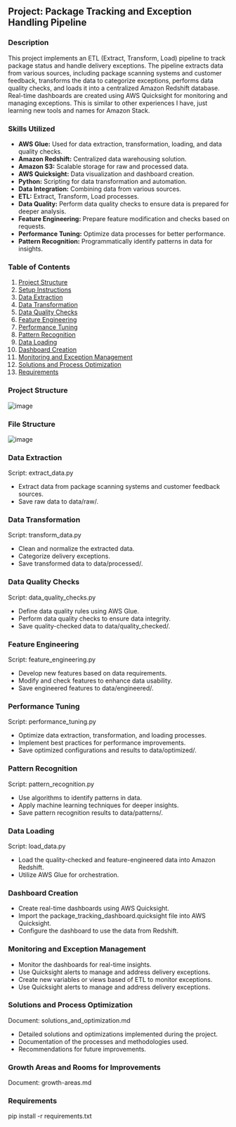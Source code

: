 ## Project: Package Tracking and Exception Handling Pipeline

### Description
This project implements an ETL (Extract, Transform, Load) pipeline to track package status and handle delivery exceptions. 
The pipeline extracts data from various sources, including package scanning systems and customer feedback, transforms the data to categorize exceptions, performs data quality checks, and loads it into a centralized Amazon Redshift database. 
Real-time dashboards are created using AWS Quicksight for monitoring and managing exceptions.
This is similar to other experiences I have, just learning new tools and names for Amazon Stack.

### Skills Utilized
- **AWS Glue:** Used for data extraction, transformation, loading, and data quality checks.
- **Amazon Redshift:** Centralized data warehousing solution.
- **Amazon S3:** Scalable storage for raw and processed data.
- **AWS Quicksight:** Data visualization and dashboard creation.
- **Python:** Scripting for data transformation and automation.
- **Data Integration:** Combining data from various sources.
- **ETL:** Extract, Transform, Load processes.
- **Data Quality:** Perform data quality checks to ensure data is prepared for deeper analysis.
- **Feature Engineering:** Prepare feature modification and checks based on requests.
- **Performance Tuning:** Optimize data processes for better performance.
- **Pattern Recognition:** Programmatically identify patterns in data for insights.

### Table of Contents
1. [Project Structure](#project-structure)
2. [Setup Instructions](#setup-instructions)
3. [Data Extraction](#data-extraction)
4. [Data Transformation](#data-transformation)
5. [Data Quality Checks](#data-quality-checks)
6. [Feature Engineering](#feature-engineering)
7. [Performance Tuning](#performance-tuning)
8. [Pattern Recognition](#pattern-recognition)
9. [Data Loading](#data-loading)
10. [Dashboard Creation](#dashboard-creation)
11. [Monitoring and Exception Management](#monitoring-and-exception-management)
12. [Solutions and Process Optimization](#solutions-and-process-optimization)
13. [Requirements](#requirements)

### Project Structure
![image](https://github.com/EthanNorton/ETL-AWS/assets/86625413/e64820d5-983d-47a9-b077-6dde181664eb)

### File Structure
![image](https://github.com/EthanNorton/ETL-AWS/assets/86625413/1978a0a6-d3de-49c7-91cd-f029578e2d53)

### Data Extraction

Script: extract_data.py

- Extract data from package scanning systems and customer feedback sources.
- Save raw data to data/raw/.

### Data Transformation 

Script: transform_data.py

- Clean and normalize the extracted data.
- Categorize delivery exceptions.
- Save transformed data to data/processed/.

### Data Quality Checks

Script: data_quality_checks.py

- Define data quality rules using AWS Glue.
- Perform data quality checks to ensure data integrity.
- Save quality-checked data to data/quality_checked/.

### Feature Engineering

Script: feature_engineering.py

- Develop new features based on data requirements.
- Modify and check features to enhance data usability.
- Save engineered features to data/engineered/.

### Performance Tuning

Script: performance_tuning.py

- Optimize data extraction, transformation, and loading processes.
- Implement best practices for performance improvements.
- Save optimized configurations and results to data/optimized/.

### Pattern Recognition

Script: pattern_recognition.py

- Use algorithms to identify patterns in data.
- Apply machine learning techniques for deeper insights.
- Save pattern recognition results to data/patterns/.

### Data Loading 

Script: load_data.py

- Load the quality-checked and feature-engineered data into Amazon Redshift.
- Utilize AWS Glue for orchestration.

### Dashboard Creation 

- Create real-time dashboards using AWS Quicksight.
- Import the package_tracking_dashboard.quicksight file into AWS Quicksight.
- Configure the dashboard to use the data from Redshift.

### Monitoring and Exception Management

- Monitor the dashboards for real-time insights.
- Use Quicksight alerts to manage and address delivery exceptions.
- Create new variables or views based of ETL to monitor exceptions.
- Use Quicksight alerts to manage and address delivery exceptions.

### Solutions and Process Optimization

Document: solutions_and_optimization.md

- Detailed solutions and optimizations implemented during the project.
- Documentation of the processes and methodologies used.
- Recommendations for future improvements.

### Growth Areas and Rooms for Improvements

Document: growth-areas.md


### Requirements 

pip install -r requirements.txt
